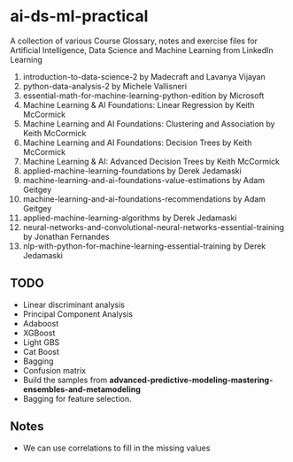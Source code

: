 # ai-ds-ml-practical

A collection of various Course Glossary, notes and exercise files for Artificial Intelligence, Data Science and Machine Learning from LinkedIn Learning

1. introduction-to-data-science-2 by Madecraft and Lavanya Vijayan
2. python-data-analysis-2 by Michele Vallisneri
3. essential-math-for-machine-learning-python-edition by Microsoft
4. Machine Learning & AI Foundations: Linear Regression by Keith McCormick
5. Machine Learning and AI Foundations: Clustering and Association by Keith McCormick
6. Machine Learning and AI Foundations: Decision Trees by Keith McCormick
7. Machine Learning & AI: Advanced Decision Trees by Keith McCormick
8. applied-machine-learning-foundations by Derek Jedamaski
9. machine-learning-and-ai-foundations-value-estimations by Adam Geitgey
10. machine-learning-and-ai-foundations-recommendations by Adam Geitgey
11. applied-machine-learning-algorithms by Derek Jedamaski
12. neural-networks-and-convolutional-neural-networks-essential-training by Jonathan Fernandes
13. nlp-with-python-for-machine-learning-essential-training by Derek Jedamaski

## TODO

* Linear discriminant analysis
* Principal Component Analysis
* Adaboost
* XGBoost
* Light GBS
* Cat Boost
* Bagging
* Confusion matrix
* Build the samples from **advanced-predictive-modeling-mastering-ensembles-and-metamodeling**
* Bagging for feature selection.

## Notes

* We can use correlations to fill in the missing values
